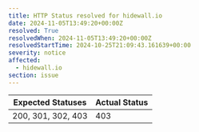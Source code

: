 ```yaml
---
title: HTTP Status resolved for hidewall.io
date: 2024-11-05T13:49:20+00:00Z
resolved: True
resolvedWhen: 2024-11-05T13:49:20+00:00Z
resolvedStartTime: 2024-10-25T21:09:43.161639+00:00
severity: notice
affected:
  - hidewall.io
section: issue
---
```


| Expected Statuses | Actual Status  |
|-------------------|----------------|
| 200, 301, 302, 403 | 403 |
